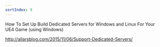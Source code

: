 ```yaml
---
sortIndex: 9
---
```


How To Set Up Build Dedicated Servers for Windows and Linux For Your UE4 Game (using Windows)

<http://allarsblog.com/2015/11/06/Support-Dedicated-Servers/>
